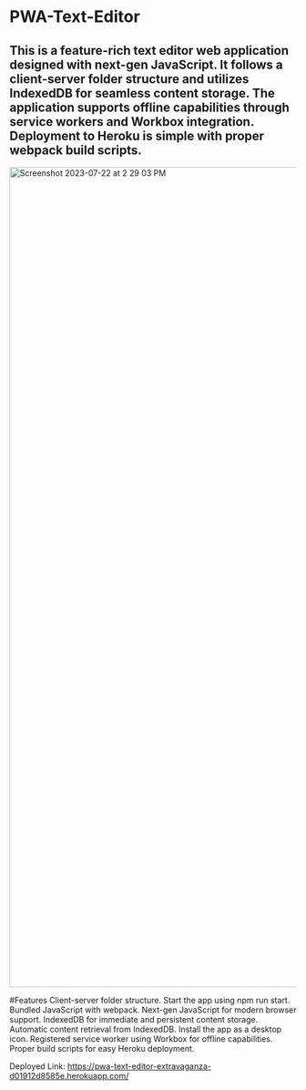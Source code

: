 # PWA-Text-Editor
## This is a feature-rich text editor web application designed with next-gen JavaScript. It follows a client-server folder structure and utilizes IndexedDB for seamless content storage. The application supports offline capabilities through service workers and Workbox integration. Deployment to Heroku is simple with proper webpack build scripts.

<img width="1440" alt="Screenshot 2023-07-22 at 2 29 03 PM" src="https://github.com/cameronoberlies/PWA-Text-Editor/assets/123196319/f8038770-3801-4ca8-826b-5d9b23cfd466">

#Features
Client-server folder structure.
Start the app using npm run start.
Bundled JavaScript with webpack.
Next-gen JavaScript for modern browser support.
IndexedDB for immediate and persistent content storage.
Automatic content retrieval from IndexedDB.
Install the app as a desktop icon.
Registered service worker using Workbox for offline capabilities.
Proper build scripts for easy Heroku deployment.



Deployed Link: https://pwa-text-editor-extravaganza-d01912d8585e.herokuapp.com/


